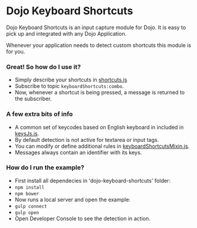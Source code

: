 # Dojo Keyboard Shortcuts
Dojo Keyboard Shortcuts is an input capture module for Dojo.
It is easy to pick up and integrated with any Dojo Application.

Whenever your application needs to detect custom shortcuts this module is for you.

### Great! So how do I use it?
- Simply describe your shortcuts in [shortcuts.js](shortcuts.js)
- Subscribe to topic `keyboardShortcuts:combo`.
- Now, whenever a shortcut is being pressed, a message is returned to the subscriber.

### A few extra bits of info
- A common set of keycodes based on English keyboard in included in [keysJs.js](keysJs.js).
- By default detection is not active for textarea or input tags.
- You can modify or define additional rules in [keyboardShortcutsMixin.js](keyboardShortcutsMixin.js).
- Messages always contain an identifier with its keys.

### How do I run the example?
- First install all dependecies in 'dojo-keyboard-shortcuts' folder:
 - `npm install`
 - `npm bower`
- Now runs a local server and open the example:
 - `gulp connect`
 - `gulp open`
- Open Developer Console to see the detection in action.

